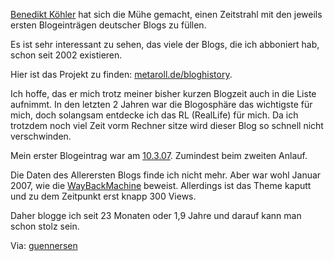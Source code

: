 <!--
.. title: Deutsche Blogosphäre als Zeitstrahl
.. slug: 580-deutsche-blogosphare-als-zeitstrahl
.. date: 2008-10-25 15:11:42
.. tags: Blog,Blogosphäre,Internet
.. description: 
.. type: text
-->

[Benedikt Köhler](http://blog.metaroll.de/2007/12/08/die-geschichte-der-deutschsprachigen-blogosphaere-als-zeitstrahl/) hat sich die Mühe gemacht, einen Zeitstrahl mit den jeweils ersten Blogeinträgen deutscher Blogs zu füllen.
<!-- TEASER_END -->

Es ist sehr interessant zu sehen, das viele der Blogs, die ich abboniert hab, schon seit 2002 existieren.

Hier ist das Projekt zu finden: [metaroll.de/bloghistory](http://www.metaroll.de/bloghistory.html).

Ich hoffe, das er mich trotz meiner bisher kurzen Blogzeit auch in die Liste aufnimmt.
In den letzten 2 Jahren war die Blogosphäre das wichtigste für mich, doch solangsam entdecke ich das RL (RealLife) für mich.
Da ich trotzdem noch viel Zeit vorm Rechner sitze wird dieser Blog so schnell nicht verschwinden.

Mein erster Blogeintrag war am [10.3.07](/blog/5-relaunch-meines-blogs/).
Zumindest beim zweiten Anlauf.

Die Daten des Allerersten Blogs finde ich nicht mehr.
Aber war wohl Januar 2007, wie die [WayBackMachine](http://web.archive.org/web/20070209114257/http://davidak.de.vu/) beweist.
Allerdings ist das Theme kaputt und zu dem Zeitpunkt erst knapp 300 Views.

Daher blogge ich seit 23 Monaten oder 1,9 Jahre und darauf kann man schon stolz sein.

Via: [guennersen](http://www.guennersen.de/fundstueck/die-geschichte-der-deutschsprachigen-blogosphaere-als-zeitstrahl/)

